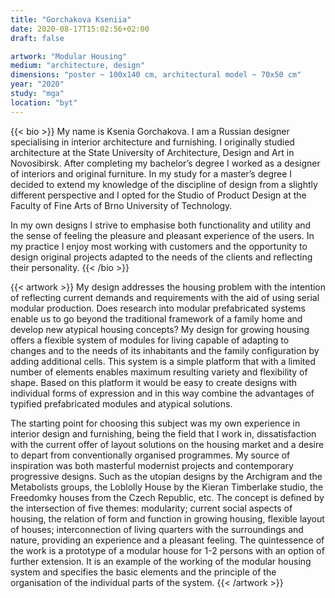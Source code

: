 ```yaml
---
title: "Gorchakova Kseniia"
date: 2020-08-17T15:02:56+02:00
draft: false

artwork: "Modular Housing"
medium: "architecture, design"
dimensions: "poster ~ 100x140 cm, architectural model ~ 70x50 cm"
year: "2020"
study: "mga"
location: "byt"
---
```


{{< bio >}}
My name is Ksenia Gorchakova. I am a Russian designer specialising in interior architecture and furnishing. I originally studied architecture at the State University of Architecture, Design and Art in Novosibirsk. After completing my bachelor’s degree I worked as a designer of interiors and original furniture. In my study for a master’s degree I decided to extend my knowledge of the discipline of design from a slightly different perspective and I opted for the Studio of Product Design at the Faculty of Fine Arts of Brno University of Technology.  

In my own designs I strive to emphasise both functionality and utility and the sense of feeling the pleasure and pleasant experience of the users. In my practice I enjoy most working with customers and the opportunity to design original projects adapted to the needs of the clients and reflecting their personality. 
{{< /bio >}}


{{< artwork >}}
My design addresses the housing problem with the intention of reflecting current demands and requirements with the aid of using serial modular production. Does research into modular prefabricated systems enable us to go beyond the traditional framework of a family home and develop new atypical housing concepts? My design for growing housing offers a flexible system of modules for living capable of adapting to changes and to the needs of its inhabitants and the family configuration by adding additional cells. This system is a simple platform that with a limited number of elements enables maximum resulting variety and flexibility of shape. Based on this platform it would be easy to create designs with individual forms of expression and in this way combine the advantages of typified prefabricated modules and atypical solutions.

The starting point for choosing this subject was my own experience in interior design and furnishing, being the field that I work in, dissatisfaction with the current offer of layout solutions on the housing market and a desire to depart from conventionally organised programmes. My source of inspiration was both masterful modernist projects and contemporary progressive designs. Such as the utopian designs by the Archigram and the Metabolists groups, the Loblolly House by the Kieran Timberlake studio, the Freedomky houses from the Czech Republic, etc. The concept is defined by the intersection of five themes: modularity; current social aspects of housing, the relation of form and function in growing housing, flexible layout of houses; interconnection of living quarters with the surroundings and nature, providing an experience and a pleasant feeling. The quintessence of the work is a prototype of a modular house for 1-2 persons with an option of further extension. It is an example of the working of the modular housing system and specifies the basic elements and the principle of the organisation of the individual parts of the system.
{{< /artwork >}}
